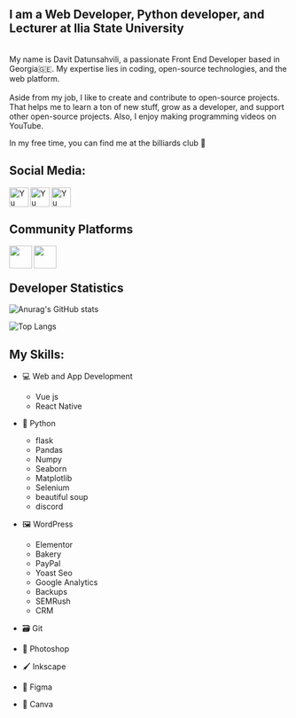 ## I am a Web Developer, Python developer, and Lecturer at Ilia State University

<br>
My name is Davit Datunsahvili, a passionate Front End Developer based in Georgia🇬🇪. 
My expertise lies in coding, open-source technologies, and the web platform.
<br><br>
Aside from my job, I like to create and contribute to open-source projects. That helps me to learn a ton of new stuff, 
grow as a developer, and support other open-source projects. Also, I enjoy making programming videos on YouTube.

In my free time, you can find me at the billiards club 🎱

## Social Media:



<a href="https://www.linkedin.com/in/ddatunashvili/">
   <img align="left" src="https://raw.githubusercontent.com/yushi1007/yushi1007/main/images/linkedin.svg" alt="Yu Shi | LinkedIn" width="35px"/>
</a>
<a href="https://instagram.com/ddatunashvilii">
   <img align="left" src="https://raw.githubusercontent.com/yushi1007/yushi1007/main/images/instagram.svg" alt="Yu Shi | Instagram" width="35px"/>
</a>
<a href="https://www.facebook.com/ddatunashvilii">
   <img align="left" src="https://i.imgur.com/YbokdI0.png" alt="Yu Shi | Instagram" width="35px"/>
</a>


<br><br>
## Community Platforms
<a href="https://discord.gg/RxCPTMVy8Z">
   <img align="left" width="41px" src="https://cdn-icons-png.flaticon.com/512/3670/3670157.png"/>
</a>
<a href="https://www.youtube.com/channel/UCZA10Y495KC6BfHBeW7CXMQ">
   <img align="left" width="41px"  src="https://cdn-icons-png.flaticon.com/512/3670/3670147.png"/>
</a>

<br>
<br>

## Developer Statistics
<!-- [![Top Langs](https://github-readme-stats.vercel.app/api/top-langs/?username=ddatunashvili&layout=compact)](https://github.com/yushi1007) -->
![Anurag's GitHub stats](https://github-readme-stats.vercel.app/api?username=ddatunashvili&show_icons=true&theme=radical) 


 ![Top Langs](https://github-readme-stats.vercel.app/api/top-langs/?username=ddatunashvili&langs_count=6&hide=jupyter%20notebook&hide=python&show=vue&theme=radical&exclude_repo=Windows_App) 


 <!--![Top Langs](https://github-readme-stats.vercel.app/api/top-langs/?username=ddatunashvili&langs_count=6%hide=notebook&show=vue&theme=radical)   -->



## My Skills: 
   * 💻 Web and App Development
      * Vue js
      * React Native
   
   * 🐍 Python 
       *  flask
       *  Pandas
       *  Numpy
       *  Seaborn
       *  Matplotlib
       *  Selenium
       *  beautiful soup
       *  discord
       
   * 🖼️ WordPress
       * Elementor
       * Bakery
       * PayPal
       * Yoast Seo
       * Google Analytics
       * Backups
       * SEMRush
       * CRM
       
   
   * 🗃️ Git
   * 🎨 Photoshop
   * 🖌️ Inkscape   
   * 🌈 Figma
   * 🖖 Canva   


